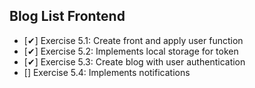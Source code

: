 ## Blog List Frontend

  - [✔] Exercise 5.1: Create front and apply user function
  - [✔] Exercise 5.2: Implements local storage for token
  - [✔] Exercise 5.3: Create blog with user authentication
  - [] Exercise 5.4: Implements notifications